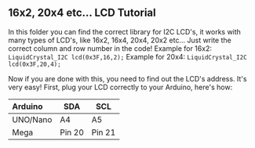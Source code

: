## 16x2, 20x4 etc... LCD Tutorial
In this folder you can find the correct library for I2C LCD's, it works with many types of LCD's, like 16x2, 16x4, 20x4, 20x2 etc... Just write the correct column and row number in the code!
Example for 16x2:
`LiquidCrystal_I2C lcd(0x3F,16,2);`
Example for 20x4:
`LiquidCrystal_I2C lcd(0x3F,20,4);`

Now if you are done with this, you need to find out the LCD's address. It's very easy! First, plug your LCD correctly to your Arduino, here's how:

Arduino        | SDA           | SCL           |
:------------- | ------------- | ------------- |
UNO/Nano       | A4            | A5            |
Mega           | Pin 20        | Pin 21        |


